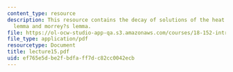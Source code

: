 ```yaml
---
content_type: resource
description: This resource contains the decay of solutions of the heat equation, campanato?s
  lemma and morrey?s lemma.
file: https://ol-ocw-studio-app-qa.s3.amazonaws.com/courses/18-152-introduction-to-partial-differential-equations-fall-2005/ef765e5dbe2fbdfaff7dc82cc0042ecb_lecture15.pdf
file_type: application/pdf
resourcetype: Document
title: lecture15.pdf
uid: ef765e5d-be2f-bdfa-ff7d-c82cc0042ecb
---
```

